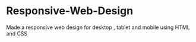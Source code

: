 # Responsive-Web-Design
Made a responsive web design for desktop , tablet and mobile using HTML and CSS  
